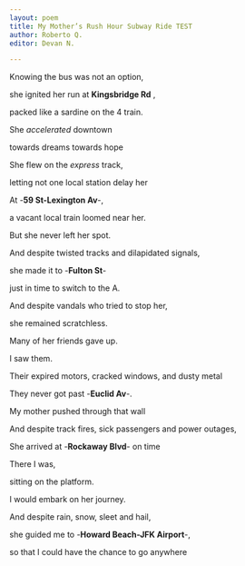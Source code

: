 ```yaml
---
layout: poem
title: My Mother’s Rush Hour Subway Ride TEST
author: Roberto Q.
editor: Devan N.

---
```

Knowing the bus was not an option,

she ignited her run at **Kingsbridge Rd** ,

packed like a sardine on the 4 train.

She _accelerated_ downtown

towards dreams towards hope

She flew on the _express_ track,

letting not one local station delay her

At -**59 St-Lexington Av**-,

a vacant local train loomed near her.

But she never left her spot.

And despite twisted tracks and dilapidated signals,

she made it to -**Fulton St**-

just in time to switch to the A.

And despite vandals who tried to stop her,

she remained scratchless.

Many of her friends gave up.

I saw them.

Their expired motors, cracked windows, and dusty metal

They never got past -**Euclid Av**-.

My mother pushed through that wall

And despite track fires, sick passengers and power outages,

She arrived at -**Rockaway Blvd**- on time

There I was,

sitting on the platform.

I would embark on her journey.

And despite rain, snow, sleet and hail,

she guided me to -**Howard Beach-JFK Airport**-,

so that I could have the chance to go anywhere